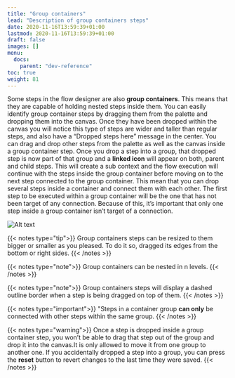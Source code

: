 ```yaml
---
title: "Group containers"
lead: "Description of group containers steps"
date: 2020-11-16T13:59:39+01:00
lastmod: 2020-11-16T13:59:39+01:00
draft: false
images: []
menu:
  docs:
    parent: "dev-reference"
toc: true
weight: 81
---
```


Some steps in the flow designer are also **group containers**. This means that they are capable of holding nested steps inside them. You can easily identify group container steps by dragging them from the palette and dropping them into the canvas. Once they have been dropped within the canvas you will notice this type of steps are wider and taller than regular steps, and also have a “Dropped steps here” message in the center. You can drag and drop other steps from the palette as well as the canvas inside a group container step. Once you drop a step into a group, that dropped step is now part of that group and a **linked icon** will appear on both, parent and child steps. This will create a sub context and the flow execution will continue with the steps inside the group container before moving on to the next step connected to the group container. This mean that you can drop several steps inside a container and connect them with each other. The first step to be executed within a group container will be the one that has not been target of any connection. Because of this, it’s important that only one step inside a group container isn’t target of a connection.

![Alt text](https://maximiranda.github.io/slingrDoc/images/vendor/flows/add_to_group_container.gif)


{{< notes type="tip">}}
Group containers steps can be resized to them bigger or smaller as you pleased. To do it so, dragged its edges from the bottom or right sides.
{{< /notes >}}

{{< notes type="note">}}
Group containers can be nested in n levels.
{{< /notes >}}

{{< notes type="note">}}
Group containers steps will display a dashed outline border when a step is being dragged on top of them.
{{< /notes >}}

{{< notes type="important">}}
"Steps in a container group **can only** be connected with other steps within the same group.
{{< /notes >}}

{{< notes type="warning">}}
Once a step is dropped inside a group container step, you won’t be able to drag that step out of the group and drop it into the canvas.It is only allowed to move it from one group to another one. If you accidentally dropped a step into a group, you can press the **reset** button to revert changes to the last time they were saved.
{{< /notes >}}




